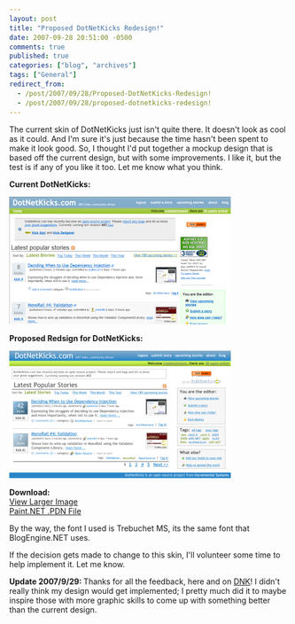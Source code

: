 ```yaml
---
layout: post
title: "Proposed DotNetKicks Redesign!"
date: 2007-09-28 20:51:00 -0500
comments: true
published: true
categories: ["blog", "archives"]
tags: ["General"]
redirect_from: 
  - /post/2007/09/28/Proposed-DotNetKicks-Redesign!
  - /post/2007/09/28/proposed-dotnetkicks-redesign!
---
```

<!-- more -->
<P>The current skin of DotNetKicks just isn't quite there. It doesn't look as cool as it could. And I'm sure it's just because the time hasn't been spent to make it look good. So, I thought I'd put together a mockup design that is based off the current design, but with some improvements. I like it, but the test is if any of you like it too. Let me know what you think.</P>
<P><STRONG>Current DotNetKicks:</STRONG></P>
<P><IMG alt="Original DotNetKicks Skin" hspace=0 src="/Download/Blog/1405/Original_Thumb.png" align=baseline border=0></P>
<P><STRONG>Proposed Redsign for DotNetKicks:</STRONG></P>
<P><IMG alt="" hspace=0 src="/Download/Blog/1405/ProposedDotNetKicksRedesign%20_Thumb.png" align=baseline border=0></P>
<P><STRONG>Download:</STRONG><BR><A href="/Download/Blog/1405/ProposedDotNetKicksRedesign.png">View Larger Image</A><BR><A href="/Download/Blog/1405/ProposedDotNetKicksRedesign.pdn">Paint.NET .PDN File</A></P>
<P>By the way, the font I used is Trebuchet MS, its the same font that BlogEngine.NET uses.</P>
<P>If the decision&nbsp;gets made to change to this skin, I'll volunteer some time to help implement it. Let me know.</P>
<P><STRONG>Update 2007/9/29: </STRONG>Thanks for all the feedback, here and on <A href="http://dotnetkicks.com/opensource/Proposed_DotNetKicks_Redesign">DNK</A>!&nbsp;I didn't really think my design would get implemented; I pretty much did it to maybe inspire those with more graphic skills to come up with something better than the current design.</P>

